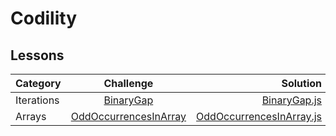 # Codility

## Lessons

| Category   |        Challenge        |                   Solution |
| ---------- | :---------------------: | -------------------------: |
| Iterations |       [BinaryGap]       |             [BinaryGap.js] |
| Arrays     | [OddOccurrencesInArray] | [OddOccurrencesInArray.js] |

[binarygap]: https://app.codility.com/programmers/lessons/1-iterations/binary_gap/
[binarygap.js]: ./Iterations/BinaryGap.js
[oddoccurrencesinarray]: https://app.codility.com/programmers/lessons/2-arrays/odd_occurrences_in_array/
[oddoccurrencesinarray.js]: ./Arrays/OddOccurrencesInArray.js
